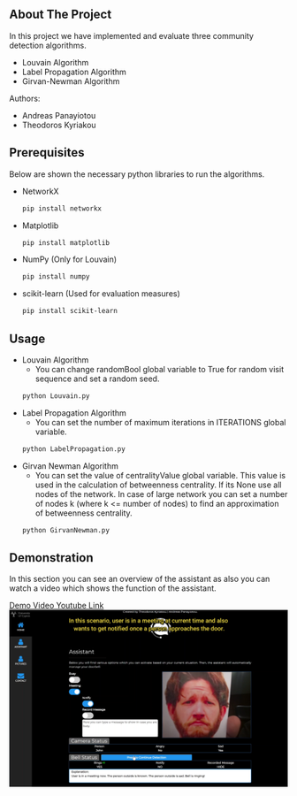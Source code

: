 <!-- ABOUT THE PROJECT -->
## About The Project

In this project we have implemented and evaluate three community detection algorithms.

* Louvain Algorithm
* Label Propagation Algorithm
* Girvan-Newman Algorithm

Authors:
* Andreas Panayiotou
* Theodoros Kyriakou

## Prerequisites

Below are shown the necessary python libraries to run the algorithms. 
* NetworkX
  ```sh
  pip install networkx
  ```
* Matplotlib
  ```sh
  pip install matplotlib
  ```
* NumPy (Only for Louvain)
  ```sh
  pip install numpy
  ```
* scikit-learn (Used for evaluation measures)
  ```sh
  pip install scikit-learn
  ```
  
<!-- USAGE EXAMPLES -->
## Usage

* Louvain Algorithm
  *  You can change randomBool global variable to True for random visit sequence and set a random seed.
  ```sh
  python Louvain.py
  ```
* Label Propagation Algorithm
  *  You can set the number of maximum iterations in ITERATIONS global variable.
  ```sh
  python LabelPropagation.py
  ```
* Girvan Newman Algorithm
  *  You can set the value of centralityValue global variable. This value is used in the calculation of betweenness centrality. If its None use all nodes of the network. In case of large network you can set a number of nodes k (where k <= number of nodes) to find an approximation of betweenness centrality.
  ```sh
  python GirvanNewman.py
  ```
## Demonstration

In this section you can see an overview of the assistant as also you can watch a video which shows the function of the assistant.

[Demo Video Youtube Link](https://www.youtube.com/watch?v=y_E-IDVxr_o)
<img src="Images/Demo.png">
